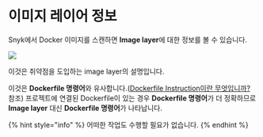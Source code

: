 # 이미지 레이어 정보

Snyk에서 Docker 이미지를 스캔하면 **Image layer**에 대한 정보를 볼 수 있습니다.

![](../../../.gitbook/assets/screenshot\_2021-02-12\_at\_15.55.03.png)

이것은 취약점을 도입하는 image layer의 설명입니다.

이것은 **Dockerfile 명령어**와 유사합니다.([Dockerfile Instruction이란 무엇입니까?](../scan-your-dockerfile/what-is-a-dockerfile-instruction.md) 참조) 프로젝트에 연결된 Dockerfile이 있는 경우 **Dockerfile 명령어**가 더 정확하므로 **Image layer** 대신 **Dockerfile 명령어**가 나타납니다.

{% hint style="info" %}
어떠한 작업도 수행할 필요가 없습니다.
{% endhint %}

